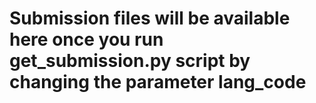 # Submission files will be available here once you run get_submission.py script by changing the parameter lang_code
